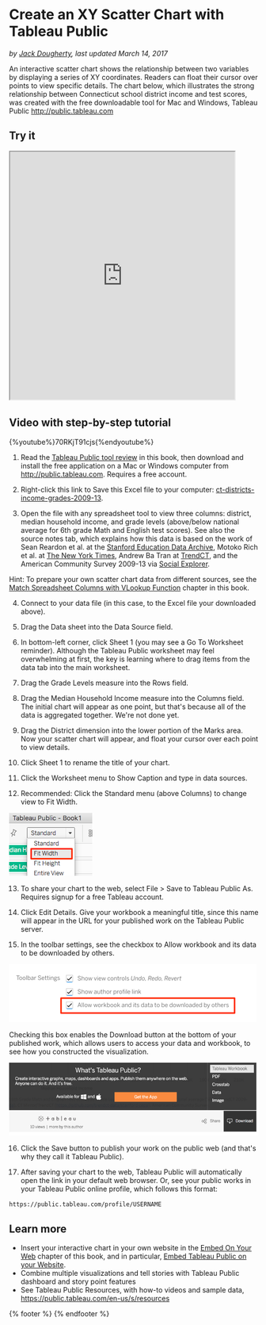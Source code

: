 # Create an XY Scatter Chart with Tableau Public
*by [Jack Dougherty](../../introduction/who.md), last updated March 14, 2017*

An interactive scatter chart shows the relationship between two variables by displaying a series of XY coordinates. Readers can float their cursor over points to view specific details. The chart below, which illustrates the strong relationship between Connecticut school district income and test scores, was created with the free downloadable tool for Mac and Windows, Tableau Public http://public.tableau.com

## Try it

<iframe src="https://public.tableau.com/views/CTSchoolDistrictsbyIncomeandGradeLevels2009-13/Sheet1?:showVizHome=no&:embed=true" width="90%" height="500"></iframe>

## Video with step-by-step tutorial

{%youtube%}70RKjT91cjs{%endyoutube%}

1) Read the [Tableau Public tool review](../tableau-public) in this book, then download and install the free application on a Mac or Windows computer from http://public.tableau.com. Requires a free account.

2) Right-click this link to Save this Excel file to your computer: [ct-districts-income-grades-2009-13](ct-districts-income-grades-2009-13.xlsx).

3) Open the file with any spreadsheet tool to view three columns: district, median household income, and grade levels (above/below national average for 6th grade Math and English test scores). See also the source notes tab, which explains how this data is based on the work of Sean Reardon et al. at the [Stanford Education Data Archive](http://purl.stanford.edu/db586ns4974), Motoko Rich et al. at [The New York Times](http://www.nytimes.com/interactive/2016/04/29/upshot/money-race-and-success-how-your-school-district-compares.html), Andrew Ba Tran at [TrendCT](http://trendct.org/2016/05/06/wealth-and-grades-compare-connecticuts-school-districts/), and the American Community Survey 2009-13 via [Social Explorer](http://socialexplorer.com).

Hint: To prepare your own scatter chart data from different sources, see the [Match Spreadsheet Columns with VLookup Function](../../spreadsheet/vlookup) chapter in this book.

4) Connect to your data file (in this case, to the Excel file your downloaded above).

5) Drag the Data sheet into the Data Source field.

6) In bottom-left corner, click Sheet 1 (you may see a Go To Worksheet reminder). Although the Tableau Public worksheet may feel overwhelming at first, the key is learning where to drag items from the data tab into the main worksheet.

7) Drag the Grade Levels measure into the Rows field.

8) Drag the Median Household Income measure into the Columns field. The initial chart will appear as one point, but that's because all of the data is aggregated together. We're not done yet.

9) Drag the District dimension into the lower portion of the Marks area. Now your scatter chart will appear, and float your cursor over each point to view details.

10) Click Sheet 1 to rename the title of your chart.

11) Click the Worksheet menu to Show Caption and type in data sources.

12) Recommended: Click the Standard menu (above Columns) to change view to Fit Width.

![](tableau-standard-fit-width.png)

13) To share your chart to the web, select File > Save to Tableau Public As. Requires signup for a free Tableau account.  

14) Click Edit Details. Give your workbook a meaningful title, since this name will appear in the URL for your published work on the Tableau Public server.

15) In the toolbar settings, see the checkbox to Allow workbook and its data to be downloaded by others.

![Screenshot: Toolbar settings in Tableau Public](tableau-toolbar-settings-allow.png)

Checking this box enables the Download button at the bottom of your published work, which allows users to access your data and workbook, to see how you constructed the visualization.

![Screenshot: Download button in Tableau Public](tableau-download.png)

16) Click the Save button to publish your work on the public web (and that's why they call it Tableau Public).

17) After saving your chart to the web, Tableau Public will automatically open the link in your default web browser. Or, see your public works in your Tableau Public online profile, which follows this format:
```
https://public.tableau.com/profile/USERNAME
```

## Learn more
- Insert your interactive chart in your own website in the [Embed On Your Web](../../embed/) chapter of this book, and in particular, [Embed Tableau Public on your Website](../../embed/tableau).
- Combine multiple visualizations and tell stories with Tableau Public dashboard and story point features
- See Tableau Public Resources, with how-to videos and sample data, https://public.tableau.com/en-us/s/resources

{% footer %}
{% endfooter %}
